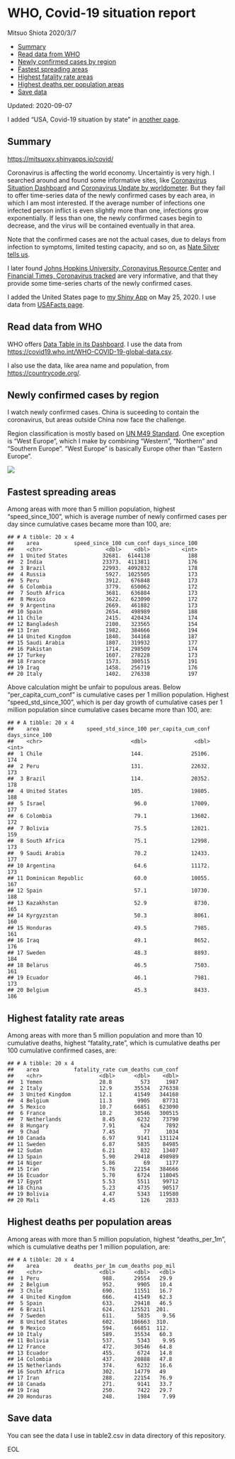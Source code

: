 WHO, Covid-19 situation report
================
Mitsuo Shiota
2020/3/7

  - [Summary](#summary)
  - [Read data from WHO](#read-data-from-who)
  - [Newly confirmed cases by region](#newly-confirmed-cases-by-region)
  - [Fastest spreading areas](#fastest-spreading-areas)
  - [Highest fatality rate areas](#highest-fatality-rate-areas)
  - [Highest deaths per population
    areas](#highest-deaths-per-population-areas)
  - [Save data](#save-data)

Updated: 2020-09-07

I added “USA, Covid-19 situation by state” in [another page](USA.md).

## Summary

<https://mitsuoxv.shinyapps.io/covid/>

Coronavirus is affecting the world economy. Uncertaintiy is very high. I
searched around and found some informative sites, like [Coronavirus
Situation
Dashboard](https://who.maps.arcgis.com/apps/opsdashboard/index.html#/c88e37cfc43b4ed3baf977d77e4a0667)
and [Coronavirus Update by
worldometer](https://www.worldometers.info/coronavirus/). But they fail
to offer time-series data of the newly confirmed cases by each area, in
which I am most interested. If the average number of infections one
infected person inflict is even slightly more than one, infections grow
exponentially. If less than one, the newly confirmed cases begin to
decrease, and the virus will be contained eventually in that area.

Note that the confirmed cases are not the actual cases, due to delays
from infection to symptoms, limited testing capacity, and so on, as
[Nate Silver tells
us](https://fivethirtyeight.com/features/coronavirus-case-counts-are-meaningless/).

I later found [Johns Hopkins University, Coronavirus Resource
Center](https://coronavirus.jhu.edu/) and [Financial Times, Coronavirus
tracked](https://www.ft.com/content/a26fbf7e-48f8-11ea-aeb3-955839e06441)
are very informative, and that they provide some time-series charts of
the newly confirmed cases.

I added the United States page to [my Shiny
App](https://mitsuoxv.shinyapps.io/covid/) on May 25, 2020. I use data
from [USAFacts
page](https://usafacts.org/visualizations/coronavirus-covid-19-spread-map/).

## Read data from WHO

WHO offers [Data Table in its Dashboard](https://covid19.who.int/table).
I use the data from
<https://covid19.who.int/WHO-COVID-19-global-data.csv>.

I also use the data, like area name and population, from
<https://countrycode.org/>.

## Newly confirmed cases by region

I watch newly confirmed cases. China is suceeding to contain the
coronavirus, but areas outside China now face the challenge.

Region classification is mostly based on [UN M49
Standard](https://unstats.un.org/unsd/methodology/m49/). One exception
is “West Europe”, which I make by combining “Western”, “Northern” and
“Southern Europe”. “West Europe” is basically Europe other than
“Eastern Europe”.

![](README_files/figure-gfm/chart-1.png)<!-- -->

## Fastest spreading areas

Among areas with more than 5 million population, highest
“speed\_since\_100”, which is average number of newly confirmed cases
per day since cumulative cases became more than 100, are:

    ## # A tibble: 20 x 4
    ##    area           speed_since_100 cum_conf days_since_100
    ##    <chr>                    <dbl>    <dbl>          <int>
    ##  1 United States           32681.  6144138            188
    ##  2 India                   23373.  4113811            176
    ##  3 Brazil                  22993.  4092832            178
    ##  4 Russia                   5927.  1025505            173
    ##  5 Peru                     3912.   676848            173
    ##  6 Colombia                 3779.   650062            172
    ##  7 South Africa             3681.   636884            173
    ##  8 Mexico                   3622.   623090            172
    ##  9 Argentina                2669.   461882            173
    ## 10 Spain                    2654.   498989            188
    ## 11 Chile                    2415.   420434            174
    ## 12 Bangladesh               2100.   323565            154
    ## 13 Iran                     1982.   384666            194
    ## 14 United Kingdom           1840.   344168            187
    ## 15 Saudi Arabia             1807.   319932            177
    ## 16 Pakistan                 1714.   298509            174
    ## 17 Turkey                   1607.   278228            173
    ## 18 France                   1573.   300515            191
    ## 19 Iraq                     1458.   256719            176
    ## 20 Italy                    1402.   276338            197

Above calculation might be unfair to populous areas. Below
“per\_capita\_cum\_conf” is cumulative cases per 1 million population.
Highest “speed\_std\_since\_100”, which is per day growth of cumulative
cases per 1 million population since cumulative cases became more than
100, are:

    ## # A tibble: 20 x 4
    ##    area               speed_std_since_100 per_capita_cum_conf days_since_100
    ##    <chr>                            <dbl>               <dbl>          <int>
    ##  1 Chile                            144.               25106.            174
    ##  2 Peru                             131.               22632.            173
    ##  3 Brazil                           114.               20352.            178
    ##  4 United States                    105.               19805.            188
    ##  5 Israel                            96.0              17009.            177
    ##  6 Colombia                          79.1              13602.            172
    ##  7 Bolivia                           75.5              12021.            159
    ##  8 South Africa                      75.1              12998.            173
    ##  9 Saudi Arabia                      70.2              12433.            177
    ## 10 Argentina                         64.6              11172.            173
    ## 11 Dominican Republic                60.0              10055.            167
    ## 12 Spain                             57.1              10730.            188
    ## 13 Kazakhstan                        52.9               8730.            165
    ## 14 Kyrgyzstan                        50.3               8061.            160
    ## 15 Honduras                          49.5               7985.            161
    ## 16 Iraq                              49.1               8652.            176
    ## 17 Sweden                            48.3               8893.            184
    ## 18 Belarus                           46.5               7503.            161
    ## 19 Ecuador                           46.1               7981.            173
    ## 20 Belgium                           45.3               8433.            186

## Highest fatality rate areas

Among areas with more than 5 million population and more than 10
cumulative deaths, highest “fatality\_rate”, which is cumulative deaths
per 100 cumulative confirmed cases, are:

    ## # A tibble: 20 x 4
    ##    area           fatality_rate cum_deaths cum_conf
    ##    <chr>                  <dbl>      <dbl>    <dbl>
    ##  1 Yemen                  28.8         573     1987
    ##  2 Italy                  12.9       35534   276338
    ##  3 United Kingdom         12.1       41549   344168
    ##  4 Belgium                11.3        9905    87731
    ##  5 Mexico                 10.7       66851   623090
    ##  6 France                 10.2       30546   300515
    ##  7 Netherlands             8.45       6232    73790
    ##  8 Hungary                 7.91        624     7892
    ##  9 Chad                    7.45         77     1034
    ## 10 Canada                  6.97       9141   131124
    ## 11 Sweden                  6.87       5835    84985
    ## 12 Sudan                   6.21        832    13407
    ## 13 Spain                   5.90      29418   498989
    ## 14 Niger                   5.86         69     1177
    ## 15 Iran                    5.76      22154   384666
    ## 16 Ecuador                 5.70       6724   118045
    ## 17 Egypt                   5.53       5511    99712
    ## 18 China                   5.23       4735    90517
    ## 19 Bolivia                 4.47       5343   119580
    ## 20 Mali                    4.45        126     2833

## Highest deaths per population areas

Among areas with more than 5 million population, highest
“deaths\_per\_1m”, which is cumulative deaths per 1 million
population, are:

    ## # A tibble: 20 x 4
    ##    area           deaths_per_1m cum_deaths pop_mil
    ##    <chr>                  <dbl>      <dbl>   <dbl>
    ##  1 Peru                    988.      29554   29.9 
    ##  2 Belgium                 952.       9905   10.4 
    ##  3 Chile                   690.      11551   16.7 
    ##  4 United Kingdom          666.      41549   62.3 
    ##  5 Spain                   633.      29418   46.5 
    ##  6 Brazil                  624.     125521  201.  
    ##  7 Sweden                  611.       5835    9.56
    ##  8 United States           602.     186663  310.  
    ##  9 Mexico                  594.      66851  112.  
    ## 10 Italy                   589.      35534   60.3 
    ## 11 Bolivia                 537.       5343    9.95
    ## 12 France                  472.      30546   64.8 
    ## 13 Ecuador                 455.       6724   14.8 
    ## 14 Colombia                437.      20888   47.8 
    ## 15 Netherlands             374.       6232   16.6 
    ## 16 South Africa            302.      14779   49   
    ## 17 Iran                    288.      22154   76.9 
    ## 18 Canada                  271.       9141   33.7 
    ## 19 Iraq                    250.       7422   29.7 
    ## 20 Honduras                248.       1984    7.99

## Save data

You can see the data I use in table2.csv in data directory of this
repository.

EOL
